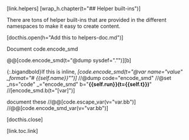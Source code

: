 [link.helpers]
[wrap_h.chapter(t="## Helper built-ins")]

There are tons of helper built-ins that are provided in the different namespaces to make it easy to create content.

[docthis.open(h="Add this to helpers-doc.md")]

Document code.encode_smd

@@[code.encode_smd(t="@dump sysdef=\".\"")][b]

{:.bigandbold}If this is inline, *[code.encode_smd(t="@var name=\"value\" _format=\"# {{self.name}}\"")]*
//@dump code="encode_smd"
//@set _ns="code" _="encode_smd" b="**{{self.run}}(t={{self.t}})**"
//[encode_smd.b(t="[var]")]

document these
//@@[code.escape_var(v="var.bb")]
//@@[code.encode_smd_var(v="var.bb")]



[docthis.close]

[link.toc.link]
